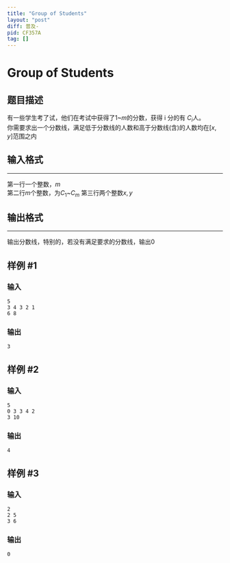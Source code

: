 ```yaml
---
title: "Group of Students"
layout: "post"
diff: 普及-
pid: CF357A
tag: []
---
```


# Group of Students

## 题目描述

有一些学生考了试，他们在考试中获得了$1$~$m$的分数，获得 i 分的有 $C_i$人。\
你需要求出一个分数线，满足低于分数线的人数和高于分数线(含)的人数均在$[x,y]$范围之内

## 输入格式

------------
第一行一个整数，$m$\
第二行$m$个整数，为$C_1$~$C_m$
第三行两个整数$x,y$

## 输出格式

------------
输出分数线，特别的，若没有满足要求的分数线，输出0

## 样例 #1

### 输入

```
5
3 4 3 2 1
6 8

```

### 输出

```
3

```

## 样例 #2

### 输入

```
5
0 3 3 4 2
3 10

```

### 输出

```
4

```

## 样例 #3

### 输入

```
2
2 5
3 6

```

### 输出

```
0

```

